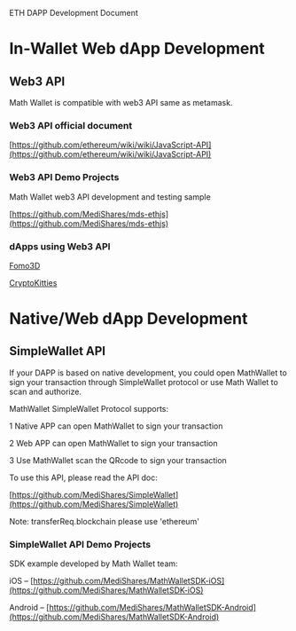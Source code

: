ETH DAPP Development Document

# In-Wallet Web dApp Development

## Web3 API

Math Wallet is compatible with web3 API same as metamask.

### Web3 API official document

[https://github.com/ethereum/wiki/wiki/JavaScript-API](https://github.com/ethereum/wiki/wiki/JavaScript-API)

### Web3 API Demo Projects

Math Wallet web3 API development and testing sample

[https://github.com/MediShares/mds-ethjs](https://github.com/MediShares/mds-ethjs)

### dApps using Web3 API

[Fomo3D](http://exitscam.me/)

[CryptoKitties](https://www.cryptokitties.co/)

# Native/Web dApp Development

## SimpleWallet API

If your DAPP is based on native development, you could open MathWallet to sign your transaction through SimpleWallet protocol or use Math Wallet to scan and authorize.

MathWallet SimpleWallet Protocol supports:

1 Native APP can open MathWallet to sign your transaction

2 Web APP can open MathWallet to sign your transaction

3 Use MathWallet scan the QRcode to sign your transaction

To use this API, please read the API doc:

[https://github.com/MediShares/SimpleWallet](https://github.com/MediShares/SimpleWallet)

Note: transferReq.blockchain please use 'ethereum'

### SimpleWallet API Demo Projects

SDK example developed by Math Wallet team:

iOS – [https://github.com/MediShares/MathWalletSDK-iOS](https://github.com/MediShares/MathWalletSDK-iOS)

Android – [https://github.com/MediShares/MathWalletSDK-Android](https://github.com/MediShares/MathWalletSDK-Android)

